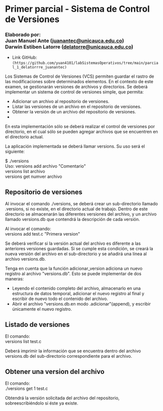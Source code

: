 # Primer parcial - Sistema de Control de Versiones
### Elaborado por:<br>Juan Manuel Ante (juanantec@unicauca.edu.co)<br>Darwin Estiben Latorre (delatorre@unicauca.edu.co)

- Link GitHub: `(https://github.com/yuan4101/labSistemasOperativos/tree/main/parcial_1_delatorrre_juanantec)`

Los Sistemas de Control de Versiones (VCS) permiten guardar el rastro de las modificaciones sobre determinados elementos.
En el contexto de este examen, se gestionarán versiones de archivos y directorios.
Se deberá implementar un sistema de control de versiones simple, que permita:

- Adicionar un archivo al repositorio de versiones.
- Listar las versiones de un archivo en el repositorio de versiones.
- Obtener la versión de un archivo del repositorio de versiones. <br>
- 
En esta implementación sólo se deberá realizar el control de versiones por directorio,
en el cual sólo se pueden agregar archivos que se encuentren en el directorio actual. <br>

La aplicación implementada se deberá llamar versions. Su uso será el siguiente: <br>

$ ./versions <br>
Uso: versions add archivo "Comentario" <br>
     versions list archivo <br>
     versions get numver archivo <br>
     
## Repositorio de versiones
Al invocar el comando ./versions, se deberá crear un sub-directorio llamado .versions, si no existe, en el directorio actual de trabajo.
Dentro de este directorio se almacenarán las diferentes versiones del archivo, y un archivo llamado versions.db
que contendrá la descripción de cada versión. <br>

Al invocar el comando: <br>
  versions add test.c "Primera version" <br>
  
Se deberá verificar si la versión actual del archivo es diferente a las anteriores versiones guardadas.
Si se cumple esta condición, se creará la nueva versión del archivo en el sub-directorio
y se añadirá una línea al archivo versions.db. <br>

Tenga en cuenta que la función adicionar_version adiciona un nuevo registro al archivo "versions.db".
Esto se puede implementar de dos maneras: <br>
- Leyendo el contenido completo del archivo, almacenarlo en una estructura de datos temporal, adicionar el nuevo registro al final y escribir de nuevo todo el contenido del archivo.
- Abrir el archivo "versions.db.en modo .adicionar"(append), y escribir únicamente el nuevo registro. <br>

## Listado de versiones
El comando: <br>
  versions list test.c <br>
  
Deberá imprimir la información que se encuentra dentro del archivo versions.db del sub-directorio correspondiente para el archivo. <br>

## Obtener una version del archivo
El comando: <br>
  ./versions get 1 test.c <br>
  
Obtendrá la versión solicitada del archivo del repositorio, sobreescribiéndolo si éste ya existe.

